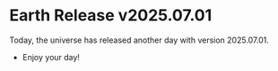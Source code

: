 # Earth Release v2025.07.01
Today, the universe has released another day with version 2025.07.01.
- Enjoy your day!
